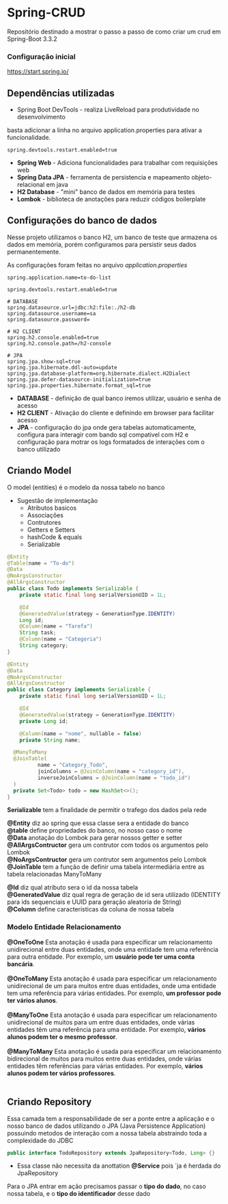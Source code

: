 # Spring-CRUD
Repositório destinado a mostrar o passo a passo de como criar um crud em Spring-Boot  3.3.2

### Configuração inicial
<https://start.spring.io/>

## Dependências utilizadas
* Spring Boot DevTools - realiza LiveReload para produtividade no desenvolvimento 

basta adicionar a linha no arquivo application.properties para ativar a funcionalidade.
```
spring.devtools.restart.enabled=true
```

* __Spring Web__ - Adiciona funcionalidades para trabalhar com requisições web
* __Spring Data JPA__ - ferramenta de persistencia e mapeamento objeto-relacional em java
* __H2 Database__ - "mini" banco de dados em memória para testes
* __Lombok__ - biblioteca de anotações para reduzir códigos boilerplate

## Configurações do banco de dados
Nesse projeto utilizamos o banco H2, um banco de teste que armazena os dados em memória, porém configuramos para persistir seus dados permanentemente.

As configurações foram feitas no arquivo *application.properties*    
```
spring.application.name=to-do-list

spring.devtools.restart.enabled=true

# DATABASE
spring.datasource.url=jdbc:h2:file:./h2-db
spring.datasource.username=sa
spring.datasource.password=

# H2 CLIENT
spring.h2.console.enabled=true
spring.h2.console.path=/h2-console

# JPA
spring.jpa.show-sql=true
spring.jpa.hibernate.ddl-auto=update
spring.jpa.database-platform=org.hibernate.dialect.H2Dialect
spring.jpa.defer-datasource-initialization=true
spring.jpa.properties.hibernate.format_sql=true
```

* __DATABASE__ - definição de qual banco iremos utilizar, usuário e senha de acesso
* __H2 CLIENT__ - Ativação do cliente e definindo em browser para facilitar acesso
* __JPA__ - configuração do jpa onde gera tabelas automaticamente, configura para interagir com bando sql compativel com H2 e configuração para motrar os logs formatados de interações com o banco utilizado

## Criando Model
O model (entities) é o modelo da nossa tabelo no banco

* Sugestão de implementação
  * Atributos basicos
  * Associações
  * Contrutores
  * Getters e Setters
  * hashCode & equals
  * Serializable


```java
@Entity
@Table(name = "To-do")
@Data
@NoArgsConstructor
@AllArgsConstructor
public class Todo implements Serializable {
    private static final long serialVersionUID = 1L;

    @Id
    @GeneratedValue(strategy = GenerationType.IDENTITY)
    Long id;
    @Column(name = "Tarefa")
    String task;
    @Column(name = "Categoria")
    String category;
}
```

```java
@Entity
@Data
@NoArgsConstructor
@AllArgsConstructor
public class Category implements Serializable {
    private static final long serialVersionUID = 1L;

    @Id
    @GeneratedValue(strategy = GenerationType.IDENTITY)
    private Long id;

    @Column(name = "nome", nullable = false)
    private String name;

  @ManyToMany
  @JoinTable(
          name = "Category_Todo",
          joinColumns = @JoinColumn(name = "category_id"),
          inverseJoinColumns = @JoinColumn(name = "todo_id")
  )
  private Set<Todo> todo = new HashSet<>();
}
```

__Serializable__ tem a finalidade de permitir o trafego dos dados pela rede

__@Entity__ diz ao spring que essa classe sera a entidade do banco<br>
__@table__ define propriedades do banco, no nosso caso o nome<br>
__@Data__ anotação do Lombok para gerar nossos getter e setter<br>
__@AllArgsContructor__ gera um contrutor com todos os argumentos pelo Lombok<br>
__@NoArgsContructor__ gera um contrutor sem argumentos pelo Lombok<br>
__@JoinTable__ tem a função de definir uma tabela intermediária entre as tabela relacionadas ManyToMany<br>

__@Id__ diz qual atributo sera o id da nossa tabela<br>
__@GeneratedValue__ diz qual regra de geração de id sera utilizado (IDENTITY para ids sequenciais e UUID para geração aleatoria de String)<br>
__@Column__ define caracteristicas da coluna de nossa tabela<br>

### Modelo Entidade Relacionamento

__@OneToOne__ Esta anotação é usada para especificar um relacionamento unidirecional entre duas entidades, onde uma entidade tem uma referência para outra entidade. Por exemplo, um **usuário pode ter uma conta bancária**. <br> <br>
__@OneToMany__ Esta anotação é usada para especificar um relacionamento unidirecional de um para muitos entre duas entidades, onde uma entidade tem uma referência para várias entidades. Por exemplo, **um professor pode ter vários alunos**. <br><br>
__@ManyToOne__ Esta anotação é usada para especificar um relacionamento unidirecional de muitos para um entre duas entidades, onde várias entidades têm uma referência para uma entidade. Por exemplo, **vários alunos podem ter o mesmo professor**. <br><br>
__@ManyToMany__ Esta anotação é usada para especificar um relacionamento bidirecional de muitos para muitos entre duas entidades, onde várias entidades têm referências para várias entidades. Por exemplo, **vários alunos podem ter vários professores**. <br> <br>

## Criando Repository
Essa camada tem a responsabilidade de ser a ponte entre a aplicação e o nosso banco de dados utilizando o JPA (Java Persistence Application) possuindo metodos de interação com a nossa tabela abstraindo toda a complexidade do JDBC

``` java
public interface TodoRepository extends JpaRepository<Todo, Long> {}
```

* Essa classe não necessita da anottation __@Service__ pois ´ja é herdada do JpaRepository

Para o JPA entrar em ação precisamos passar o __tipo do dado__, no caso nossa tabela, e o __tipo do identificador__ desse dado
